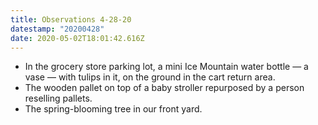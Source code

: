 ```yaml
---
title: Observations 4-28-20
datestamp: "20200428"
date: 2020-05-02T18:01:42.616Z
---
```

- In the grocery store parking lot, a mini Ice Mountain water bottle — a vase — with tulips in it, on the ground in the cart return area.
- The wooden pallet on top of a baby stroller repurposed by a person reselling pallets.
- The spring-blooming tree in our front yard.